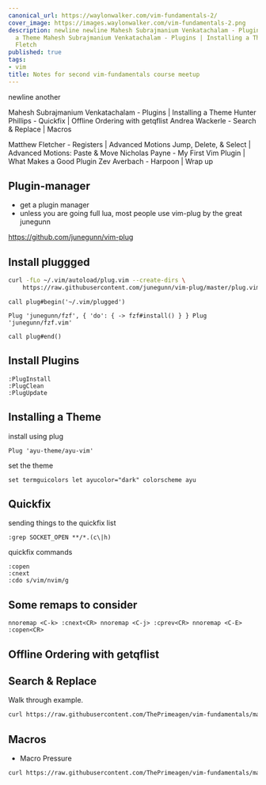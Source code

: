 ```yaml
---
canonical_url: https://waylonwalker.com/vim-fundamentals-2/
cover_image: https://images.waylonwalker.com/vim-fundamentals-2.png
description: newline newline Mahesh Subrajmanium Venkatachalam - Plugins | Installing
  a Theme Mahesh Subrajmanium Venkatachalam - Plugins | Installing a Theme Matthew
  Fletch
published: true
tags:
- vim
title: Notes for second vim-fundamentals course meetup
---
```


newline another


Mahesh Subrajmanium Venkatachalam - Plugins | Installing a Theme Hunter Phillips - Quickfix | Offline Ordering with getqflist Andrea Wackerle - Search & Replace | Macros

Matthew Fletcher - Registers | Advanced Motions Jump, Delete, & Select | Advanced Motions: Paste & Move Nicholas Payne - My First Vim Plugin | What Makes a Good Plugin Zev Averbach - Harpoon | Wrap up

## Plugin-manager

* get a plugin manager
* unless you are going full lua, most people use vim-plug by the great junegunn

https://github.com/junegunn/vim-plug

## Install pluggged

``` bash
curl -fLo ~/.vim/autoload/plug.vim --create-dirs \
    https://raw.githubusercontent.com/junegunn/vim-plug/master/plug.vim     
```

``` vim
call plug#begin('~/.vim/plugged')

Plug 'junegunn/fzf', { 'do': { -> fzf#install() } } Plug 'junegunn/fzf.vim'

call plug#end()
```

## Install Plugins

``` vim
:PlugInstall
:PlugClean
:PlugUpdate
```

## Installing a Theme

install using plug

``` vim
Plug 'ayu-theme/ayu-vim'
```

set the theme

``` vim
set termguicolors let ayucolor="dark" colorscheme ayu
```

## Quickfix

sending things to the quickfix list

``` vim
:grep SOCKET_OPEN **/*.(c\|h)
```

quickfix commands

``` vim
:copen
:cnext
:cdo s/vim/nvim/g
```


## Some remaps to consider

``` vim
nnoremap <C-k> :cnext<CR> nnoremap <C-j> :cprev<CR> nnoremap <C-E> :copen<CR>
```

## Offline Ordering with getqflist

## Search & Replace

Walk through example.

```  bash
curl https://raw.githubusercontent.com/ThePrimeagen/vim-fundamentals/master/course-website/lessons/exercise-3-search-and-replace.md > exercise.md && vim exercise.md
```

## Macros

* Macro Pressure

``` bash
curl https://raw.githubusercontent.com/ThePrimeagen/vim-fundamentals/master/course-website/lessons/exercise-4-macros.md > exercise.md && vim exercise.md
```